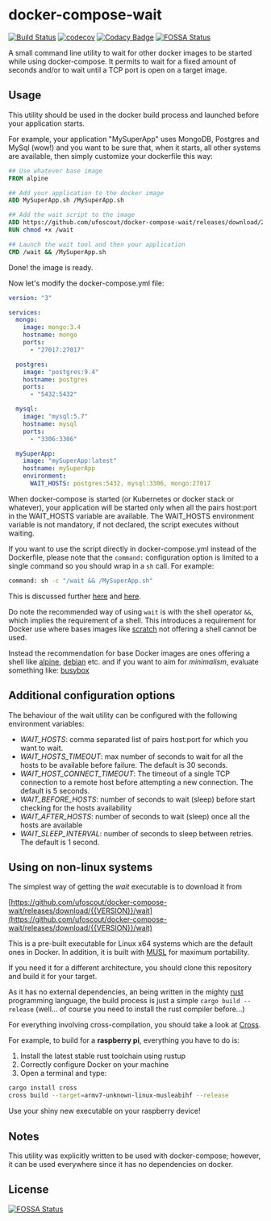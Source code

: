 # docker-compose-wait

[![Build Status](https://travis-ci.org/ufoscout/docker-compose-wait.svg?branch=master)](https://travis-ci.org/ufoscout/docker-compose-wait)
[![codecov](https://codecov.io/gh/ufoscout/docker-compose-wait/branch/master/graph/badge.svg)](https://codecov.io/gh/ufoscout/docker-compose-wait)
[![Codacy Badge](https://api.codacy.com/project/badge/Grade/e9c2359ba5534f58a4b178191acb836a)](https://www.codacy.com/manual/edumco/docker-compose-wait?utm_source=github.com&utm_medium=referral&utm_content=edumco/docker-compose-wait&utm_campaign=Badge_Grade)
[![FOSSA Status](https://app.fossa.io/api/projects/git%2Bgithub.com%2Fedumco%2Fdocker-compose-wait.svg?type=shield)](https://app.fossa.io/projects/git%2Bgithub.com%2Fedumco%2Fdocker-compose-wait?ref=badge_shield)

A small command line utility to wait for other docker images to be started while using docker-compose.
It permits to wait for a fixed amount of seconds and/or to wait until a TCP port is open on a target image.

## Usage

This utility should be used in the docker build process and launched before your application starts.

For example, your application "MySuperApp" uses MongoDB, Postgres and MySql (wow!) and you want to be sure that, when it starts, all other systems are available, then simply customize your dockerfile this way:

```dockerfile
## Use whatever base image
FROM alpine

## Add your application to the docker image
ADD MySuperApp.sh /MySuperApp.sh

## Add the wait script to the image
ADD https://github.com/ufoscout/docker-compose-wait/releases/download/2.7.3/wait /wait
RUN chmod +x /wait

## Launch the wait tool and then your application
CMD /wait && /MySuperApp.sh
```

Done! the image is ready.

Now let's modify the docker-compose.yml file:

```yml
version: "3"

services:
  mongo:
    image: mongo:3.4
    hostname: mongo
    ports:
      - "27017:27017"

  postgres:
    image: "postgres:9.4"
    hostname: postgres
    ports:
      - "5432:5432"

  mysql:
    image: "mysql:5.7"
    hostname: mysql
    ports:
      - "3306:3306"

  mySuperApp:
    image: "mySuperApp:latest"
    hostname: mySuperApp
    environment:
      WAIT_HOSTS: postgres:5432, mysql:3306, mongo:27017
```

When docker-compose is started (or Kubernetes or docker stack or whatever), your application will be started only when all the pairs host:port in the WAIT_HOSTS variable are available.
The WAIT_HOSTS environment variable is not mandatory, if not declared, the script executes without waiting.

If you want to use the script directly in docker-compose.yml instead of the Dockerfile, please note that the `command:` configuration option is limited to a single command so you should wrap in a `sh` call. For example:

```bash
command: sh -c "/wait && /MySuperApp.sh"
```

This is discussed further [here](https://stackoverflow.com/questions/30063907/using-docker-compose-how-to-execute-multiple-commands) and [here](https://github.com/docker/compose/issues/2033).

Do note the recommended way of using `wait` is with the shell operator `&&`, which implies the requirement of a shell. This introduces a requirement for Docker use where bases images like [scratch](https://hub.docker.com/_/scratch) not offering a shell cannot be used.

Instead the recommendation for base Docker images are ones offering a shell like [alpine](https://hub.docker.com/_/alpine), [debian](https://hub.docker.com/_/debian) etc. and if you want to aim for _minimalism_, evaluate something like: [busybox](https://hub.docker.com/_/busybox)

## Additional configuration options

The behaviour of the wait utility can be configured with the following environment variables:

- _WAIT_HOSTS_: comma separated list of pairs host:port for which you want to wait.
- _WAIT_HOSTS_TIMEOUT_: max number of seconds to wait for all the hosts to be available before failure. The default is 30 seconds.
- _WAIT_HOST_CONNECT_TIMEOUT_: The timeout of a single TCP connection to a remote host before attempting a new connection. The default is 5 seconds.
- _WAIT_BEFORE_HOSTS_: number of seconds to wait (sleep) before start checking for the hosts availability
- _WAIT_AFTER_HOSTS_: number of seconds to wait (sleep) once all the hosts are available
- _WAIT_SLEEP_INTERVAL_: number of seconds to sleep between retries. The default is 1 second.

## Using on non-linux systems

The simplest way of getting the _wait_ executable is to download it from

[https://github.com/ufoscout/docker-compose-wait/releases/download/{{VERSION}}/wait](https://github.com/ufoscout/docker-compose-wait/releases/download/{{VERSION}}/wait)

This is a pre-built executable for Linux x64 systems which are the default ones in Docker.
In addition, it is built with [MUSL](https://www.musl-libc.org/) for maximum portability.

If you need it for a different architecture, you should clone this repository and build it for your target.

As it has no external dependencies, an being written in the mighty [rust](https://www.rust-lang.org)
programming language, the build process is just a simple `cargo build --release`
(well... of course you need to install the rust compiler before...)

For everything involving cross-compilation, you should take a look at [Cross](https://github.com/rust-embedded/cross).

For example, to build for a **raspberry pi**, everything you have to do is:

1. Install the latest stable rust toolchain using rustup
2. Correctly configure Docker on your machine
3. Open a terminal and type:

```bash
cargo install cross
cross build --target=armv7-unknown-linux-musleabihf --release
```

Use your shiny new executable on your raspberry device!

## Notes

This utility was explicitly written to be used with docker-compose; however, it can be used everywhere since it has no dependencies on docker.


## License
[![FOSSA Status](https://app.fossa.io/api/projects/git%2Bgithub.com%2Fedumco%2Fdocker-compose-wait.svg?type=large)](https://app.fossa.io/projects/git%2Bgithub.com%2Fedumco%2Fdocker-compose-wait?ref=badge_large)
